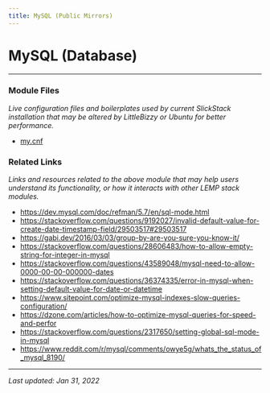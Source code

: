 ```yaml
---
title: MySQL (Public Mirrors)
---
```


# MySQL (Database)

----

### Module Files

*Live configuration files and boilerplates used by current SlickStack installation that may be altered by LittleBizzy or Ubuntu for better performance.*

* [my.cnf](my-cnf.txt)

### Related Links

*Links and resources related to the above module that may help users understand its functionality, or how it interacts with other LEMP stack modules.*

* https://dev.mysql.com/doc/refman/5.7/en/sql-mode.html
* https://stackoverflow.com/questions/9192027/invalid-default-value-for-create-date-timestamp-field/29503517#29503517
* https://gabi.dev/2016/03/03/group-by-are-you-sure-you-know-it/
* https://stackoverflow.com/questions/28606483/how-to-allow-empty-string-for-integer-in-mysql
* https://stackoverflow.com/questions/43589048/mysql-need-to-allow-0000-00-00-000000-dates
* https://stackoverflow.com/questions/36374335/error-in-mysql-when-setting-default-value-for-date-or-datetime
* https://www.sitepoint.com/optimize-mysql-indexes-slow-queries-configuration/
* https://dzone.com/articles/how-to-optimize-mysql-queries-for-speed-and-perfor
* https://stackoverflow.com/questions/2317650/setting-global-sql-mode-in-mysql
* https://www.reddit.com/r/mysql/comments/owye5g/whats_the_status_of_mysql_8190/

----

*Last updated: Jan 31, 2022*
